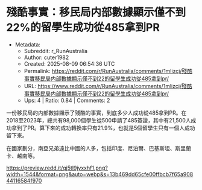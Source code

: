 # 殘酷事實：移民局内部數據顯示僅不到22%的留學生成功從485拿到PR

- Metadata:
  - Subreddit: r_RunAustralia
  - Author: cuter1982
  - Created: 2025-08-09 06:54:36 UTC
  - Permalink: https://reddit.com/r/RunAustralia/comments/1mlizcj/殘酷事實移民局内部數據顯示僅不到22的留學生成功從485拿到pr/
  - URL: https://www.reddit.com/r/RunAustralia/comments/1mlizcj/殘酷事實移民局内部數據顯示僅不到22的留學生成功從485拿到pr/
  - Ups: 4 | Ratio: 0.84 | Comments: 2


一份移民局的内部數據顯示了殘酷的事實，到底多少人成功從485拿到PR。在2018至2023年，總共有98,000個學生從500申請了485簽證，其中有21,500人成功拿到了PR。算下來的成功轉換率只有21.9%，也就是5個留學生只有一個人成功留下來。

在國家劃分，南亞兄弟遠比中國的人多，包括印度、尼泊爾、巴基斯坦、斯里蘭卡、越南等。

<https://preview.redd.it/qj5tl9jyxxhf1.png?width=1544&format=png&auto=webp&s=13b469dd65cfe00ffbcb7f65a90844116584f970>

